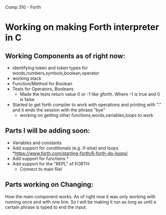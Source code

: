 Comp 310 - Forth
# Working on making Forth interpreter in C #

## Working Components as of right now: ##
- identifying token and token types for words,numbers,symbols,boolean,operator
- working stack
- Function/Method for Boolean
- Tests for Operators, Booleans
  - Made the tests return value 0 or -1 like gforth. Where -1 is true and 0 is false
- Started to get forth compiler to work with operations and printing with "." and it ends the session with the phrase "bye"
  - working on getting other functions,words,variables,loops to work


## Parts I will be adding soon: ##
- Variables and constants
- Add support for conditionals (e.g. if-else) and loops  *https://www.forth.com/starting-forth/6-forth-do-loops/ 
- Add support for functions *
- Add support for the "REPL" of FORTH
  - Connect to main file!

## Parts working on Changing: ##
How the main component works. As of right now it was only working with running once and with one line. So I will be making it run as long as until a certain phrase is typed to end the input.
